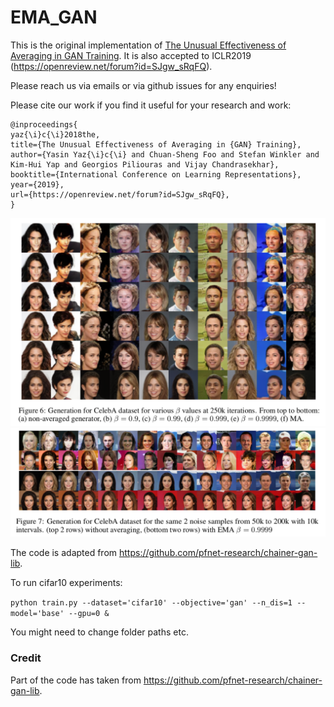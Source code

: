 # EMA_GAN

This is the original implementation of [The Unusual Effectiveness of Averaging in GAN Training](https://arxiv.org/abs/1806.04498). It is also accepted to ICLR2019 (https://openreview.net/forum?id=SJgw_sRqFQ).

Please reach us via emails or via github issues for any enquiries!

Please cite our work if you find it useful for your research and work:

```
@inproceedings{
yaz{\i}c{\i}2018the,
title={The Unusual Effectiveness of Averaging in {GAN} Training},
author={Yasin Yaz{\i}c{\i} and Chuan-Sheng Foo and Stefan Winkler and Kim-Hui Yap and Georgios Piliouras and Vijay Chandrasekhar},
booktitle={International Conference on Learning Representations},
year={2019},
url={https://openreview.net/forum?id=SJgw_sRqFQ},
}
```

![](/figures/ema_fig6.png)
![](/figures/ema_fig7.png)

 The code is adapted from https://github.com/pfnet-research/chainer-gan-lib.
 
 To run cifar10 experiments:

```python train.py --dataset='cifar10' --objective='gan' --n_dis=1 --model='base' --gpu=0 &```

You might need to change folder paths etc.

### Credit
Part of the code has taken from https://github.com/pfnet-research/chainer-gan-lib. 


